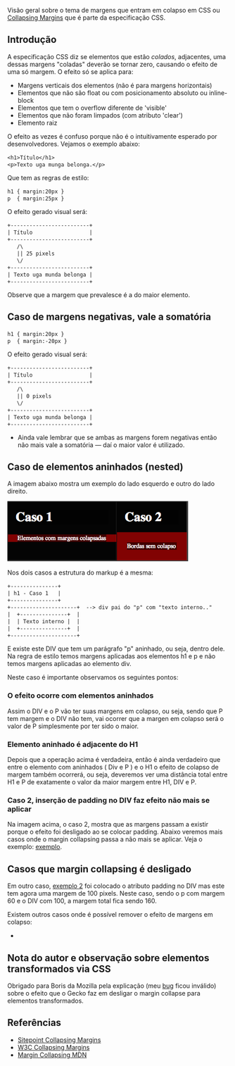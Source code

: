 Visão geral sobre o tema de margens que entram em colapso em CSS ou [Collapsing Margins](http://www.w3.org/TR/CSS21/box.html#collapsing-margins) que é parte da especificação CSS.

## Introdução

A especificação CSS diz se elementos que estão *colados*, adjacentes, uma dessas margens "coladas" deverão se tornar zero, causando o efeito de uma só margem. O efeito só se aplica para: 

* Margens verticais dos elementos (não é para margens horizontais)
* Elementos que não são float ou com posicionamento absoluto ou inline-block
* Elementos que tem o overflow diferente de 'visible' 
* Elementos que não foram limpados (com atributo 'clear')
* Elemento raiz

O efeito as vezes é confuso porque não é o intuitivamente esperado por desenvolvedores. Vejamos o exemplo abaixo: 

    <h1>Título</h1>
    <p>Texto uga munga belonga.</p>

Que tem as regras de estilo: 

    h1 { margin:20px } 
    p  { margin:25px } 

O efeito gerado visual será: 

    +-------------------------+
    | Título                  |
    +-------------------------+
       /\ 
       || 25 pixels 
       \/
    +-------------------------+
    | Texto uga munda belonga |
    +-------------------------+

Observe que a margem que prevalesce é a do maior elemento. 

## Caso de margens negativas, vale a somatória

    h1 { margin:20px } 
    p  { margin:-20px } 

O efeito gerado visual será: 

    +-------------------------+
    | Título                  |
    +-------------------------+
       /\ 
       || 0 pixels 
       \/
    +-------------------------+
    | Texto uga munda belonga |
    +-------------------------+

* Ainda vale lembrar que se ambas as margens forem negativas então não mais vale a somatória — daí o maior valor é utilizado. 

## Caso de elementos aninhados (nested) 

A imagem abaixo mostra um exemplo do lado esquerdo e outro do lado direito. 

<img src='image.png' />

Nos dois casos a estrutura do markup é a mesma: 

    +---------------+
    | h1 - Caso 1   | 
    +---------------+ 
    +---------------------+  --> div pai do "p" com "texto interno.."
    |  +---------------+  | 
    |  | Texto interno |  | 
    |  +---------------+  | 
    +---------------------+ 
 
E existe este DIV que tem um parágrafo "p" aninhado, ou seja, dentro dele. Na regra de estilo temos margens aplicadas aos elementos h1 e p e não temos margens aplicadas ao elemento div. 

Neste caso é importante observamos os seguintes pontos: 

### O efeito ocorre com elementos aninhados 

Assim o DIV e o P vão ter suas margens em colapso, ou seja, sendo que P tem margem e o DIV não tem, vai ocorrer que a margen em colapso será o valor de P simplesmente por ter sido o maior. 

### Elemento aninhado é adjacente do H1

Depois que a operação acima é verdadeira, então é ainda verdadeiro que entre o elemento com aninhados ( Div e P ) e o H1 o efeito de colapso de margem também ocorrerá, ou seja, deveremos ver uma distância total entre H1 e P de exatamente o valor da maior margem entre H1, DIV e P. 

### Caso 2, inserção de padding no DIV faz efeito não mais se aplicar

Na imagem acima, o caso 2, mostra que as margens passam a existir porque o efeito foi desligado ao se colocar padding. Abaixo veremos mais casos onde o margin collapsing passa a não mais se aplicar. Veja o exemplo: <a href='./exemplo1/index.html'>exemplo</a>.

## Casos que margin collapsing é desligado

Em outro caso, <a href='./exemplo2/index.html'>exemplo 2</a> foi colocado o atributo padding no DIV mas este tem agora uma margem de 100 pixels. Neste caso, sendo o p com margem 60 e o DIV com 100, a margem total fica sendo 160. 

Existem outros casos onde é possível remover o efeito de margens em colapso: 

* 

## Nota do autor e observação sobre elementos transformados via CSS

Obrigado para Boris da Mozilla pela explicação (meu [bug](https://bugzilla.mozilla.org/show_bug.cgi?id=809208) ficou inválido) sobre o efeito que o Gecko faz em desligar o margin collapse para elementos transformados. 

## Referências

* [Sitepoint Collapsing Margins](http://reference.sitepoint.com/css/collapsingmargins)
* [W3C Collapsing Margins](http://www.w3.org/TR/CSS21/box.html#collapsing-margins)
* [Margin Collapsing MDN](https://developer.mozilla.org/en-US/docs/CSS/margin_collapsing)


